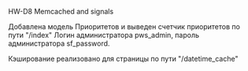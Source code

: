 HW-D8 
Memcached and signals

Добавлена модель Приоритетов и выведен счетчик приоритетов по пути "/index"
Логин администратора pws_admin, пароль администратора sf_password.

Кэширование реализовано для страницы по пути "/datetime_cache"